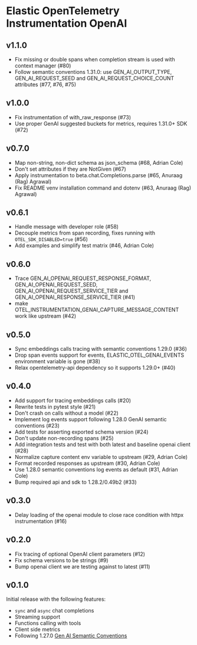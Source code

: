 # Elastic OpenTelemetry Instrumentation OpenAI

## v1.1.0

- Fix missing or double spans when completion stream is used with context manager (#80)
- Follow semantic conventions 1.31.0: use GEN_AI_OUTPUT_TYPE, GEN_AI_REQUEST_SEED and GEN_AI_REQUEST_CHOICE_COUNT attributes (#77, #76, #75)

## v1.0.0

- Fix instrumentation of with_raw_response (#73)
- Use proper GenAI suggested buckets for metrics, requires 1.31.0+ SDK (#72)

## v0.7.0

- Map non-string, non-dict schema as json_schema (#68, Adrian Cole)
- Don't set attributes if they are NotGiven (#67)
- Apply instrumentation to beta.chat.Completions.parse (#65, Anuraag (Rag) Agrawal)
- Fix README venv installation command and dotenv (#63, Anuraag (Rag) Agrawal)

## v0.6.1

- Handle message with developer role (#58)
- Decouple metrics from span recording, fixes running with `OTEL_SDK_DISABLED=true` (#56)
- Add examples and simplify test matrix (#46, Adrian Cole)

## v0.6.0

- Trace GEN_AI_OPENAI_REQUEST_RESPONSE_FORMAT, GEN_AI_OPENAI_REQUEST_SEED, GEN_AI_OPENAI_REQUEST_SERVICE_TIER and GEN_AI_OPENAI_RESPONSE_SERVICE_TIER (#41)
- make OTEL_INSTRUMENTATION_GENAI_CAPTURE_MESSAGE_CONTENT work like upstream (#42)

## v0.5.0

- Sync embeddings calls tracing with semantic conventions 1.29.0 (#36)
- Drop span events support for events, ELASTIC_OTEL_GENAI_EVENTS environment variable is gone (#38)
- Relax opentelemetry-api dependency so it supports 1.29.0+ (#40)

## v0.4.0

- Add support for tracing embeddings calls (#20)
- Rewrite tests in pytest style (#21)
- Don't crash on calls without a model (#22)
- Implement log events support following 1.28.0 GenAI semantic conventions (#23)
- Add tests for asserting exported schema version (#24)
- Don't update non-recording spans (#25)
- Add integration tests and test with both latest and baseline openai client (#28)
- Normalize capture content env variable to upstream (#29, Adrian Cole)
- Format recorded responses as upstream (#30, Adrian Cole)
- Use 1.28.0 semantic conventions log events as default (#31, Adrian Cole)
- Bump required api and sdk to 1.28.2/0.49b2 (#33)

## v0.3.0

- Delay loading of the openai module to close race condition with httpx instrumentation (#16)

## v0.2.0

- Fix tracing of optional OpenAI client parameters (#12)
- Fix schema versions to be strings (#9)
- Bump openai client we are testing against to latest (#11)

## v0.1.0

Initial release with the following features:
- `sync` and `async` chat completions
- Streaming support
- Functions calling with tools
- Client side metrics
- Following 1.27.0 [Gen AI Semantic Conventions](https://opentelemetry.io/docs/specs/semconv/gen-ai/)
